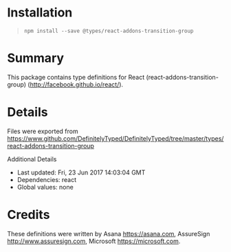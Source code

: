 # Installation
> `npm install --save @types/react-addons-transition-group`

# Summary
This package contains type definitions for React (react-addons-transition-group) (http://facebook.github.io/react/).

# Details
Files were exported from https://www.github.com/DefinitelyTyped/DefinitelyTyped/tree/master/types/react-addons-transition-group

Additional Details
 * Last updated: Fri, 23 Jun 2017 14:03:04 GMT
 * Dependencies: react
 * Global values: none

# Credits
These definitions were written by Asana <https://asana.com>, AssureSign <http://www.assuresign.com>, Microsoft <https://microsoft.com>.
